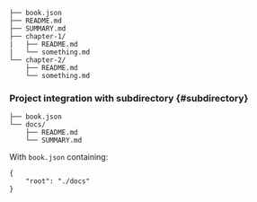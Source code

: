 ﻿
```.
├── book.json
├── README.md
├── SUMMARY.md
├── chapter-1/
|   ├── README.md
|   └── something.md
└── chapter-2/
    ├── README.md
    └── something.md
```
### Project integration with subdirectory {#subdirectory}
```.
├── book.json
└── docs/
    ├── README.md
    └── SUMMARY.md
```
With `book.json` containing:


```
{
    "root": "./docs"
}
```

